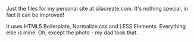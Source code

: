 Just the files for my personal site at silacreate.com. It's nothing special, in fact it can be improved!

It uses HTML5 Boilerplate, Normalize.css and LESS Elements. Everything else is mine. Oh, except the photo - my dad took that.
